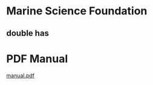 
# Marine Science Foundation

## double has


# PDF Manual
[manual.pdf](https://github.com/MarineScienceFoundation/PandocTest/releases/download/nightly-build/manual.pdf)
